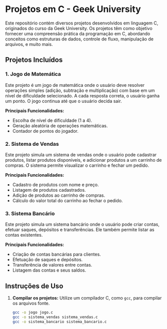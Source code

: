 # Projetos em C - Geek University

Este repositório contém diversos projetos desenvolvidos em linguagem C, originados do curso da Geek University. Os projetos têm como objetivo fornecer uma compreensão prática da programação em C, abordando conceitos como estruturas de dados, controle de fluxo, manipulação de arquivos, e muito mais.

## Projetos Incluídos

### 1. Jogo de Matemática

Este projeto é um jogo de matemática onde o usuário deve resolver operações simples (adição, subtração e multiplicação) com base em um nível de dificuldade selecionado. A cada resposta correta, o usuário ganha um ponto. O jogo continua até que o usuário decida sair.

**Principais Funcionalidades:**
- Escolha de nível de dificuldade (1 a 4).
- Geração aleatória de operações matemáticas.
- Contador de pontos do jogador.

### 2. Sistema de Vendas

Este projeto simula um sistema de vendas onde o usuário pode cadastrar produtos, listar produtos disponíveis, e adicionar produtos a um carrinho de compras. O sistema permite visualizar o carrinho e fechar um pedido.

**Principais Funcionalidades:**
- Cadastro de produtos com nome e preço.
- Listagem de produtos cadastrados.
- Adição de produtos ao carrinho de compras.
- Cálculo do valor total do carrinho ao fechar o pedido.

### 3. Sistema Bancário

Este projeto simula um sistema bancário onde o usuário pode criar contas, efetuar saques, depósitos e transferências. Ele também permite listar as contas existentes.

**Principais Funcionalidades:**
- Criação de contas bancárias para clientes.
- Efetuação de saques e depósitos.
- Transferência de valores entre contas.
- Listagem das contas e seus saldos.

## Instruções de Uso

1. **Compilar os projetos:**
   Utilize um compilador C, como `gcc`, para compilar os arquivos fonte.
   ```bash
   gcc -o jogo jogo.c
   gcc -o sistema_vendas sistema_vendas.c
   gcc -o sistema_bancario sistema_bancario.c
